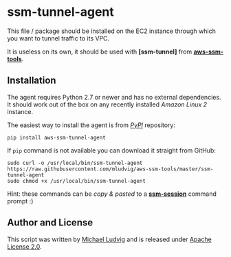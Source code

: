 # ssm-tunnel-agent

This file / package should be installed on the EC2 instance
through which you want to tunnel traffic to its VPC.

It is useless on its own, it should be used with **[ssm-tunnel]** from
**[aws-ssm-tools](https://raw.githubusercontent.com/mludvig/aws-ssm-tools)**.

## Installation

The agent requires Python 2.7 or newer and has no external dependencies. It should
work out of the box on any recently installed *Amazon Linux 2* instance.

The easiest way to install the agent is from *[PyPI](https://pypi.org/)* repository:

```
pip install aws-ssm-tunnel-agent
```

If `pip` command is not available you can download it straight from GitHub:

```
sudo curl -o /usr/local/bin/ssm-tunnel-agent https://raw.githubusercontent.com/mludvig/aws-ssm-tools/master/ssm-tunnel-agent
sudo chmod +x /usr/local/bin/ssm-tunnel-agent
```

Hint: these commands can be *copy & pasted* to a **[ssm-session](https://raw.githubusercontent.com/mludvig/aws-ssm-tools)** command prompt :)

## Author and License

This script was written by [Michael Ludvig](https://aws.nz/)
and is released under [Apache License 2.0](http://www.apache.org/licenses/LICENSE-2.0).
